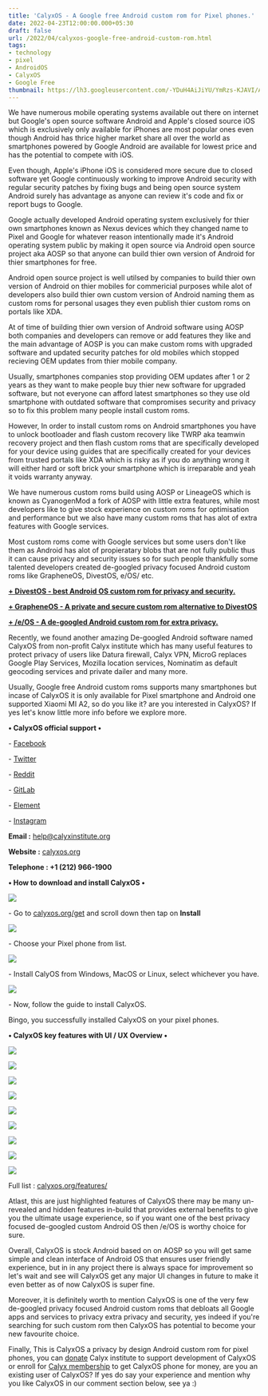 ```yaml
---
title: 'CalyxOS - A Google free Android custom rom for Pixel phones.'
date: 2022-04-23T12:00:00.000+05:30
draft: false
url: /2022/04/calyxos-google-free-android-custom-rom.html
tags: 
- technology
- pixel
- AndroidOS
- CalyxOS
- Google Free
thumbnail: https://lh3.googleusercontent.com/-YDuH4AiJiYU/YmRzs-KJAVI/AAAAAAAAKX0/BGJne3LT_qUhS7x2nIpjUmjr0Og1H6MuACNcBGAsYHQ/s1600/1650750384070718-0.png
---
```


  

  

We have numerous mobile operating systems available out there on internet but Google's open source software Android and Apple's closed source iOS which is exclusively only available for iPhones are most popular ones even though Android has thrice higher market share all over the world as smartphones powered by Google Android are available for lowest price and has the potential to compete with iOS.

  

Even though, Apple's iPhone iOS is considered more secure due to closed software yet Google continuously working to improve Android security with regular security patches by fixing bugs and being open source system Android surely has advantage as anyone can review it's code and fix or report bugs to Google.

  

Google actually developed Android operating system exclusively for thier own smartphones known as Nexus devices which they changed name to Pixel and Google for whatever reason intentionally made it's Android operating system public by making it open source via Android open source project aka AOSP so that anyone can build thier own version of Android for thier smartphones for free.

  

Android open source project is well utilsed by companies to build thier own version of Android on thier mobiles for commericial purposes while alot of developers also build thier own custom version of Android naming them as custom roms for personal usages they even publish thier custom roms on portals like XDA.

  

At of time of building thier own version of Android software using AOSP both companies and developers can remove or add features they like and the main advantage of AOSP is you can make custom roms with upgraded software and updated security patches for old mobiles which stopped recieving OEM updates from thier mobile company.

  

Usually, smartphones companies stop providing OEM updates after 1 or 2 years as they want to make people buy thier new software for upgraded software, but not everyone can afford latest smartphones so they use old smartphone with outdated software that compromises security and privacy so to fix this problem many people install custom roms.

  

However, In order to install custom roms on Android smartphones you have to unlock bootloader and flash custom recovery like TWRP aka teamwin recovery project and then flash custom roms that are specifically developed for your device using guides that are specifically created for your devices from trusted portals like XDA which is risky as if you do anything wrong it will either hard or soft brick your smartphone which is irreparable and yeah it voids warranty anyway.

  

We have numerous custom roms build using AOSP or LineageOS which is known as CyanogenMod a fork of AOSP with little extra features, while most developers like to give stock experience on custom roms for optimisation and performance but we also have many custom roms that has alot of extra features with Google services.

  

Most custom roms come with Google services but some users don't like them as Android has alot of propieratary blobs that are not fully public thus it can cause privacy and security issues so for such people thankfully some talented developers created de-googled privacy focused Android custom roms like GrapheneOS, DivestOS, e/OS/ etc.

  

**[+ DivestOS - best Android OS custom rom for privacy and security.](https://www.techtracker.in/2022/02/divestos-best-android-os-custom-rom-for.html?m=1)**

**[\+ GrapheneOS - A private and secure custom rom alternative to DivestOS](https://www.techtracker.in/2022/03/grapheneos-private-and-secure-custom.html?m=1)**

  

**[\+ /e/OS - A de-googled Android custom rom for extra privacy.](https://www.techtracker.in/2022/03/eos-de-googled-android-custom-rom-for.html?m=1)**

  

Recently, we found another amazing De-googled Android software named CalyxOS from non-profit Calyx institute which has many useful features to protect privacy of users like Datura firewall, Calyx VPN, MicroG replaces Google Play Services, Mozilla location services, Nominatim as default geocoding services and private dailer and many more.

  

Usually, Google free Android custom roms supports many smartphones but incase of CalyxOS it is only available for Pixel smartphone and Android one supported Xiaomi MI A2, so do you like it? are you interested in CalyxOS? If yes let's know little more info before we explore more.

  

**• CalyxOS official support •**

\- [Facebook](https://facebook.com/calyxinstitute)

\- [Twitter](https://twitter.com/CalyxOS)

\- [Reddit](https://reddit.com/r/CalyxOS)

\- [GitLab](https://gitlab.com/CalyxOS)

\- [Element](https://app.element.io/#/room/#calyxos:matrix.org)

\- [Instagram](https://instagram.com/calyxinsta)

  

**Email :** [help@calyxinstitute.org](mailto:help@calyxinstitute.org)

**Website :** [calyxos.org](http://calyxos.org)

**Telephone : +1 (212) 966-1900**

  

**• How to download and install CalyxOS •**

 ![](https://lh3.googleusercontent.com/-zK9RV9BLbSg/YmRzr2wjp6I/AAAAAAAAKXw/aZiGM-rirVMqQy4xkE2isxctIKyfh_TPgCNcBGAsYHQ/s1600/1650750380544908-1.png) 

  

\- Go to [calyxos.org/get](http://calyxos.org/get) and scroll down then tap on **Install**

 **![](https://lh3.googleusercontent.com/-nV8tnJLCh9o/YmRzq4NiOJI/AAAAAAAAKXs/hzS3YObfq9UtJHPmXshg3BVFanUbKTCEwCNcBGAsYHQ/s1600/1650750376531140-2.png)** 

\- Choose your Pixel phone from list.

  

 ![](https://lh3.googleusercontent.com/-wjeXLM1SsB0/YmRzqD8SByI/AAAAAAAAKXo/VPS89wpiJss75TkCIhExG0a5x-bqsyTVgCNcBGAsYHQ/s1600/1650750373049025-3.png) 

  

\- Install CalyOS from Windows, MacOS or Linux, select whichever you have.

  

 ![](https://lh3.googleusercontent.com/-JOTRpxyIEy4/YmRzpCV48-I/AAAAAAAAKXk/zsvGQAD-EEMLKOFQIkokLLbXHHNzizNTgCNcBGAsYHQ/s1600/1650750368848990-4.png) 

  

\- Now, follow the guide to install CalyxOS.

  

Bingo, you successfully installed CalyxOS on your pixel phones.

**• CalyxOS key features with UI / UX Overview •**

 **![](https://lh3.googleusercontent.com/-lj4aKqpNLDI/YmRzoBBjypI/AAAAAAAAKXg/_2L78dv9qNge7k6pxrmIFtlIjrjZDw02gCNcBGAsYHQ/s1600/1650750364682349-5.png)** 

 **![](https://lh3.googleusercontent.com/-KrmtuInm1gI/YmRznKNSyrI/AAAAAAAAKXc/32S9mctR3EcTtWOxhIoBCEBBAfSOvrEUQCNcBGAsYHQ/s1600/1650750361156133-6.png)** 

 **![](https://lh3.googleusercontent.com/-lma5diqVB8Q/YmRzmGH1EMI/AAAAAAAAKXY/iQPSDOLKYuQ7dn8UYf-w2wEX3vh8Jlv3ACNcBGAsYHQ/s1600/1650750357063937-7.png)** 

  

 ![](https://lh3.googleusercontent.com/-NxnxHIfZeBQ/YmRzlCDkFpI/AAAAAAAAKXU/Vj5Uj9rIeuY3-Glo9s5e8x6JG5wXiOA5wCNcBGAsYHQ/s1600/1650750353262351-8.png) 

  

 ![](https://lh3.googleusercontent.com/-bLe3NeorrLE/YmRzkLp-NiI/AAAAAAAAKXQ/rRgqs4fWbXkCWuofIfO1otauNPiYcvpgACNcBGAsYHQ/s1600/1650750349079971-9.png) 

  

 ![](https://lh3.googleusercontent.com/-7O5gvJ2-4oA/YmRzjNj7SdI/AAAAAAAAKXM/ilaks4BJE4Ywpgp-TwY5hJ_owrQVT_SQwCNcBGAsYHQ/s1600/1650750344367860-10.png) 

  

 ![](https://lh3.googleusercontent.com/--dghStqIICA/YmRzhz8DxFI/AAAAAAAAKXI/ZYCl4KaxtIk9TKBHh0tzRDQc0g0PgYOOwCNcBGAsYHQ/s1600/1650750339775764-11.png) 

  

 ![](https://lh3.googleusercontent.com/-ImXxVmW3YQs/YmRzgwFXnMI/AAAAAAAAKXE/pFz655Ote3w6ZZIG4ZUAL8MEII_RySMEQCNcBGAsYHQ/s1600/1650750335348393-12.png) 

  

 ![](https://lh3.googleusercontent.com/-7zOD8kzoRlc/YmRzfoSUElI/AAAAAAAAKXA/VjKmQ_t_ijYiN0bv2q3M9K8gI24589NCQCNcBGAsYHQ/s1600/1650750331325220-13.png) 

  

Full list : [calyxos.org/features/](https://calyxos.org/features/)

  

Atlast, this are just highlighted features of CalyxOS there may be many un-revealed and hidden features in-build that provides external benefits to give you the ultimate usage experience, so if you want one of the best privacy focused de-googled custom Android OS then /e/OS is worthy choice for sure.

  

Overall, CalyxOS is stock Android based on on AOSP so you will get same simple and clean interface of Android OS that ensures user friendly experience, but in in any project there is always space for improvement so let's wait and see will CalyxOS get any major UI changes in future to make it even better as of now CalyxOS is super fine.

  

Moreover, it is definitely worth to mention CalyxOS is one of the very few de-googled privacy focused Android custom roms that debloats all Google apps and services to privacy extra privacy and security, yes indeed if you're searching for such custom rom then CalyxOS has potential to become your new favourite choice.

  

Finally, This is CalyxOS a privacy by design Android custom rom for pixel phones, you can [donate](https://members.calyxinstitute.org/donate) Calyx institute to support development of CalyxOS or enroll for [Calyx membership](https://members.calyxinstitute.org/enroll/membership/phone) to get CalyxOS phone for money, are you an existing user of CalyxOS? If yes do say your experience and mention why you like CalyxOS in our comment section below, see ya :)